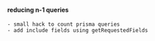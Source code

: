 #### reducing n-1 queries
    - small hack to count prisma queries
    - add include fields using getRequestedFields